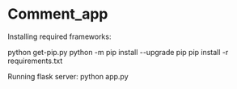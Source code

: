 # Comment_app

Installing required frameworks:


python get-pip.py
python -m pip install --upgrade pip
pip install -r requirements.txt


Running flask server:
python app.py
